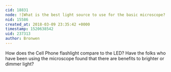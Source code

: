 ```yaml
---
cid: 18831
node: ![What is the best light source to use for the basic microscope?  ](../notes/stevie/01-22-2018/what-is-the-best-light-source-to-use-for-the-basic-microscope)
nid: 15586
created_at: 2018-03-09 23:35:42 +0000
timestamp: 1520638542
uid: 237313
author: Bronwen
---
```


How does the Cell Phone flashlight compare to the LED? Have the folks who have been using the microscope found that there are benefits to brighter or dimmer light?
